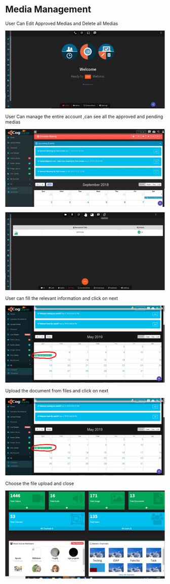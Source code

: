 # Media Management

User Can Edit Approved Medias and Delete all Medias

![](../.gitbook/assets/image%20%28265%29.png)

User Can manage the entire account ,can see all the approved and pending medias

![](../.gitbook/assets/image%20%2887%29.png)

![](../.gitbook/assets/image%20%28274%29.png)

User can fill the relevant information and click on next

![](../.gitbook/assets/image%20%28206%29.png)

Upload the document from files and click on next

![](../.gitbook/assets/image%20%28155%29.png)

Choose the file upload and close

![](../.gitbook/assets/image%20%2823%29.png)



